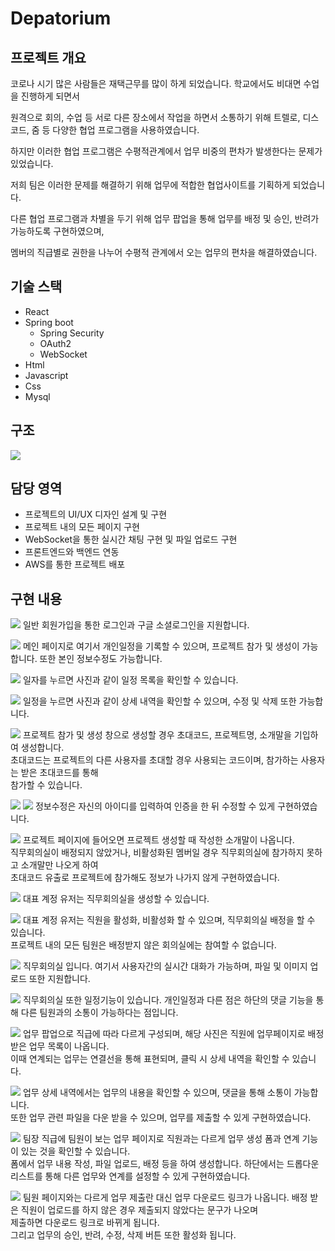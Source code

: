 ﻿# Depatorium

## 프로젝트 개요
코로나 시기 많은 사람들은 재택근무를 많이 하게 되었습니다. 학교에서도 비대면 수업을 진행하게 되면서

원격으로 회의, 수업 등 서로 다른 장소에서 작업을 하면서 소통하기 위해 트렐로, 디스코드, 줌 등 다양한 협업 프로그램을 사용하였습니다.

하지만 이러한 협업 프로그램은 수평적관계에서 업무 비중의 편차가 발생한다는 문제가 있었습니다.

저희 팀은 이러한 문제를 해결하기 위해 업무에 적합한 협업사이트를 기획하게 되었습니다.

다른 협업 프로그램과 차별을 두기 위해 업무 팝업을 통해 업무를 배정 및 승인, 반려가 가능하도록 구현하였으며,

멤버의 직급별로 권한을 나누어 수평적 관계에서 오는 업무의 편차을 해결하였습니다.

## 기술 스택
* React
* Spring boot
    - Spring Security
    - OAuth2
    - WebSocket
* Html
* Javascript
* Css
* Mysql

## 구조
![](introduce/structure.PNG)

## 담당 영역
* 프로젝트의 UI/UX 디자인 설계 및 구현
* 프로젝트 내의 모든 페이지 구현
* WebSocket을 통한 실시간 채팅 구현 및 파일 업로드 구현
* 프론트엔드와 백엔드 연동
* AWS를 통한 프로젝트 배포

## 구현 내용
![](introduce/login.png)
일반 회원가입을 통한 로그인과 구글 소셜로그인을 지원합니다.<br/>

![](introduce/main.png)
메인 페이지로 여기서 개인일정을 기록할 수 있으며, 프로젝트 참가 및 생성이 가능합니다. 또한 본인 정보수정도 가능합니다.<br/>

![](introduce/date_list.png)
일자를 누르면 사진과 같이 일정 목록을 확인할 수 있습니다.<br/>

![](introduce/date_detail.png)
일정을 누르면 사진과 같이 상세 내역을 확인할 수 있으며, 수정 및 삭제 또한 가능합니다.<br/>

![](introduce/project_join_create.png)
프로젝트 참가 및 생성 창으로 생성할 경우 초대코드, 프로젝트명, 소개말을 기입하여 생성합니다.<br/>
초대코드는 프로젝트의 다른 사용자를 초대할 경우 사용되는 코드이며, 참가하는 사용자는 받은 초대코드를 통해<br/>
참가할 수 있습니다. <br/>

![](introduce/setting_check.png)
![](introduce/setting.png)
정보수정은 자신의 아이디를 입력하여 인증을 한 뒤 수정할 수 있게 구현하였습니다.<br/>


![](introduce/project_main.png)
프로젝트 페이지에 들어오면 프로젝트 생성할 때 작성한 소개말이 나옵니다.<br/>
직무회의실이 배정되지 않았거나, 비활성화된 멤버일 경우 직무회의실에 참가하지 못하고 소개말만 나오게 하여<br/>
초대코드 유출로 프로젝트에 참가해도 정보가 나가지 않게 구현하였습니다.<br/>

![](introduce/chat_create.png)
대표 계정 유저는 직무회의실을 생성할 수 있습니다.<br/>

![](introduce/assignment.png)
대표 계정 유저는 직원을 활성화, 비활성화 할 수 있으며, 직무회의실 배정을 할 수 있습니다.<br/>
프로젝트 내의 모든 팀원은 배정받지 않은 회의실에는 참여할 수 없습니다.<br/>

![](introduce/chat.png)
직무회의실 입니다. 여기서 사용자간의 실시간 대화가 가능하며, 파일 및 이미지 업로드 또한 지원합니다.<br/>

![](introduce/date_team_detail.png)
직무회의실 또한 일정기능이 있습니다. 개인일정과 다른 점은 하단의 댓글 기능을 통해 다른 팀원과의 소통이 가능하다는 점입니다.<br/>

![](introduce/member_work.png)
업무 팝업으로 직급에 따라 다르게 구성되며, 해당 사진은 직원에 업무페이지로 배정 받은 업무 목록이 나옵니다.<br/>
이때 연계되는 업무는 연결선을 통해 표현되며, 클릭 시 상세 내역을 확인할 수 있습니다.<br/>

![](introduce/member_work_detail.png)
업무 상세 내역에서는 업무의 내용을 확인할 수 있으며, 댓글을 통해 소통이 가능합니다.<br/>
또한 업무 관련 파일을 다운 받을 수 있으며, 업무를 제출할 수 있게 구현하였습니다.<br/>

![](introduce/leader_work.png)
팀장 직급에 팀원이 보는 업무 페이지로 직원과는 다르게 업무 생성 폼과 연계 기능이 있는 것을 확인할 수 있습니다.<br/>
폼에서 업무 내용 작성, 파일 업로드, 배정 등을 하여 생성합니다. 하단에서는 드롭다운 리스트를 통해 다른 업무와 연계를 설정할 수 있게 구현하였습니다.<br/>

![](introduce/leader_work_detail.png)
팀원 페이지와는 다르게 업무 제출란 대신 업무 다운로드 링크가 나옵니다. 배정 받은 직원이 업로드를 하지 않은 경우 제출되지 않았다는 문구가 나오며<br/>
제출하면 다운로드 링크로 바뀌게 됩니다.<br/>
그리고 업무의 승인, 반려, 수정, 삭제 버튼 또한 활성화 됩니다.<br/>













